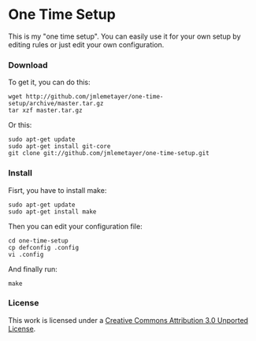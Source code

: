 One Time Setup
==============

This is my "one time setup". You can easily use it for your own setup by editing
rules or just edit your own configuration.

### Download

To get it, you can do this:

	wget http://github.com/jmlemetayer/one-time-setup/archive/master.tar.gz
	tar xzf master.tar.gz

Or this:

	sudo apt-get update
	sudo apt-get install git-core
	git clone git://github.com/jmlemetayer/one-time-setup.git

### Install

Fisrt, you have to install make:

	sudo apt-get update
	sudo apt-get install make

Then you can edit your configuration file:

	cd one-time-setup
	cp defconfig .config
	vi .config

And finally run:

	make

### License

This work is licensed under a
[Creative Commons Attribution 3.0 Unported License][1].

[1]: http://creativecommons.org/licenses/by/3.0/ "CC BY 3.0"
